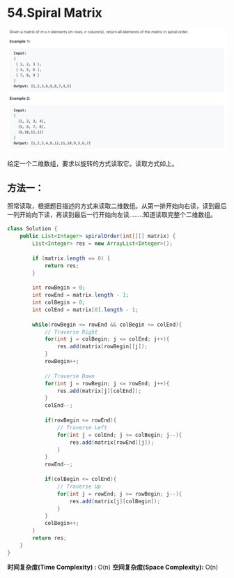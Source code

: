# 54.Spiral Matrix

![](.gitbook/assets/image%20%283%29.png)

给定一个二维数组，要求以旋转的方式读取它。读取方式如上。

## 方法一：

照常读取，根据题目描述的方式来读取二维数组。从第一排开始向右读，读到最后一列开始向下读，再读到最后一行开始向左读........知道读取完整个二维数组。

```java
class Solution {
    public List<Integer> spiralOrder(int[][] matrix) {
        List<Integer> res = new ArrayList<Integer>();
        
        if (matrix.length == 0) {
            return res;
        }
        
        int rowBegin = 0;
        int rowEnd = matrix.length - 1;
        int colBegin = 0;
        int colEnd = matrix[0].length - 1;
        
        while(rowBegin <= rowEnd && colBegin <= colEnd){
            // Traverse Right
            for(int j = colBegin; j <= colEnd; j++){
                res.add(matrix[rowBegin][j]);
            }
            rowBegin++;
            
            // Traverse Down
            for(int j = rowBegin; j <= rowEnd; j++){
                res.add(matrix[j][colEnd]);
            }
            colEnd--;
            
            if(rowBegin <= rowEnd){
                // Traverse Left
                for(int j = colEnd; j >= colBegin; j--){
                    res.add(matrix[rowEnd][j]);
                }
            }
            rowEnd--;
            
            if(colBegin <= colEnd){
                // Traverse Up
                for(int j = rowEnd; j >= rowBegin; j--){
                    res.add(matrix[j][colBegin]);
                }
            }
            colBegin++;
        }
        return res;
    }
}
```

**时间复杂度\(Time Complexity\) :** O\(n\)          **空间复杂度\(Space Complexity\):** O\(n\)

